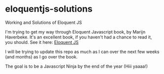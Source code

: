 # eloquentjs-solutions
Working and Solutions of Eloquent JS

I'm trying to get my way through Eloquent Javascript book, by Marijn Haverbeke. It's an excellent book, if you haven't had a chance to read it, you should. See it here: [Eloquent JS](http://eloquentjavascript.net/)

I will be trying to update this repo as much as I can over the next few weeks (and months) as I go over the book.

The goal is to be a Javascript Ninja by the end of the year (Hiii yaaaa!)
